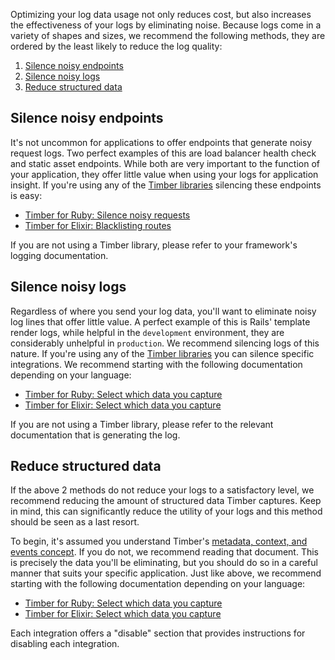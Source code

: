Optimizing your log data usage not only reduces cost, but also increases the effectiveness of your logs by eliminating noise. Because logs come in a variety of shapes and sizes, we recommend the following methods, they are ordered by the least likely to reduce the log quality:

1. [Silence noisy endpoints](#silence-noisy-endpoints)
2. [Silence noisy logs](#slience-noisy-logs)
3. [Reduce structured data](#reduce-structured-data)

## Silence noisy endpoints

It's not uncommon for applications to offer endpoints that generate noisy request logs. Two perfect examples of this are load balancer health check and static asset endpoints. While both are very important to the function of your application, they offer little value when using your logs for application insight. If you're using any of the [Timber libraries](/timber-for-languages) silencing these endpoints is easy:

* [Timber for Ruby: Silence noisy requests](/timber-for-languages/ruby/configuration/silence-noisy-requests)
* [Timber for Elixir: Blacklisting routes](/timber-for-languages/elixir/configuration/blacklisting-routes)

If you are not using a Timber library, please refer to your framework's logging documentation.

## Silence noisy logs

Regardless of where you send your log data, you'll want to eliminate noisy log lines that offer little value. A perfect example of this is Rails' template render logs, while helpful in the `development` environment, they are considerably unhelpful in `production`. We recommend silencing logs of this nature. If you're using any of the [Timber libraries](/timber-for-languages) you can silence specific integrations. We recommend starting with the following documentation depending on your language:

* [Timber for Ruby: Select which data you capture](/timber-for-languages/ruby/configuration/select-which-data-you-capture)
* [Timber for Elixir: Select which data you capture](/timber-for-languages/elixir/configuration/select-which-data-you-capture)

If you are not using a Timber library, please refer to the relevant documentation that is generating the log.

## Reduce structured data

If the above 2 methods do not reduce your logs to a satisfactory level, we recommend reducing the amount of structured data Timber captures. Keep in mind, this can significantly reduce the utility of your logs and this method should be seen as a last resort.

To begin, it's assumed you understand Timber's [metadata, context, and events concept](/timber-concepts/metadata-context-and-events). If you do not, we recommend reading that document. This is precisely the data you'll be eliminating, but you should do so in a careful manner that suits your specific application. Just like above, we recommend starting with the following documentation depending on your language:

* [Timber for Ruby: Select which data you capture](/timber-for-languages/ruby/configuration/select-which-data-you-capture)
* [Timber for Elixir: Select which data you capture](/timber-for-languages/elixir/configuration/select-which-data-you-capture)

Each integration offers a "disable" section that provides instructions for disabling each integration.
